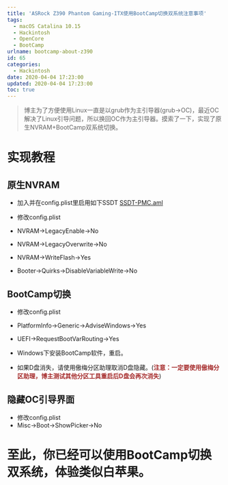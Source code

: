 ```yaml
---
title: 'ASRock Z390 Phantom Gaming-ITX使用BootCamp切换双系统注意事项'
tags:
  - macOS Catalina 10.15
  - Hackintosh
  - OpenCore
  - BootCamp
urlname: bootcamp-about-z390
id: 65
categories:
  - Hackintosh
date: 2020-04-04 17:23:00
updated: 2020-04-04 17:23:00
toc: true
---
```


>博主为了方便使用Linux一直是以grub作为主引导器(grub->OC)，最近OC解决了Linux引导问题，所以换回OC作为主引导器。摸索了一下，实现了原生NVRAM+BootCamp双系统切换。<!--more-->

# 实现教程
## 原生NVRAM
* 加入并在config.plist里启用如下SSDT
<a href="https://downloads.bugprogrammer.me/SSDT/SSDT-PMC.aml">SSDT-PMC.aml</a>

* 修改config.plist
 * NVRAM->LegacyEnable->No
 * NVRAM->LegacyOverwrite->No
 * NVRAM->WriteFlash->Yes
 * Booter->Quirks->DisableVariableWrite->No

## BootCamp切换
* 修改config.plist
 * PlatformInfo->Generic->AdviseWindows->Yes
 * UEFI->RequestBootVarRouting->Yes

* Windows下安装BootCamp软件，重启。
* 如果D盘消失，请使用傲梅分区助理取消D盘隐藏。(<font color=#A52A2A >**注意：一定要使用傲梅分区助理，博主测试其他分区工具重启后D盘会再次消失**</font>)

## 隐藏OC引导界面
* 修改config.plist
 * Misc->Boot->ShowPicker->No

# 至此，你已经可以使用BootCamp切换双系统，体验类似白苹果。